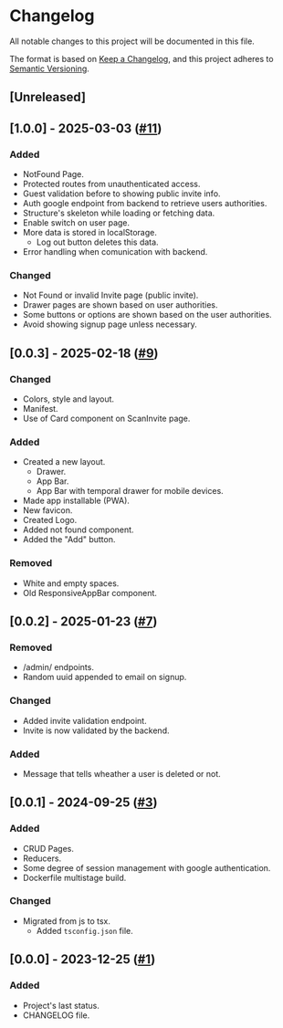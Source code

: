 # Changelog

All notable changes to this project will be documented in this file.

The format is based on [Keep a Changelog](https://keepachangelog.com/en/1.0.0/),
and this project adheres to [Semantic Versioning](https://semver.org/spec/v2.0.0.html).

## [Unreleased]

## [1.0.0] - 2025-03-03 ([#11](https://github.com/soria-lucas/qrsec_frontend/pull/9))
### Added
- NotFound Page.
- Protected routes from unauthenticated access.
- Guest validation before to showing public invite info.
- Auth google endpoint from backend to retrieve users authorities.
- Structure's skeleton while loading or fetching data.
- Enable switch on user page.
- More data is stored in localStorage.
  - Log out button deletes this data.
- Error handling when comunication with backend.

### Changed
- Not Found or invalid Invite page (public invite).
- Drawer pages are shown based on user authorities.
- Some buttons or options are shown based on the user authorities.
- Avoid showing signup page unless necessary.

## [0.0.3] - 2025-02-18 ([#9](https://github.com/soria-lucas/qrsec_frontend/pull/9))
### Changed
- Colors, style and layout.
- Manifest.
- Use of Card component on ScanInvite page.

### Added
- Created a new layout.
  - Drawer.
  - App Bar.
  - App Bar with temporal drawer for mobile devices.
- Made app installable (PWA).
- New favicon.
- Created Logo.
- Added not found component.
- Added the "Add" button.

### Removed
- White and empty spaces.
- Old ResponsiveAppBar component.

## [0.0.2] - 2025-01-23 ([#7](https://github.com/soria-lucas/qrsec_frontend/pull/7))
### Removed
- /admin/ endpoints.
- Random uuid appended to email on signup.

### Changed
- Added invite validation endpoint.
- Invite is now validated by the backend.

### Added
- Message that tells wheather a user is deleted or not.

## [0.0.1] - 2024-09-25 ([#3](https://github.com/soria-lucas/qrsec_frontend/pull/3))
### Added
- CRUD Pages.
- Reducers.
- Some degree of session management with google authentication.
- Dockerfile multistage build.

### Changed
- Migrated from js to tsx.
  - Added `tsconfig.json` file.

## [0.0.0] - 2023-12-25 ([#1](https://github.com/soria-lucas/qrsec_frontend/pull/1))
### Added
- Project's last status.
- CHANGELOG file.
